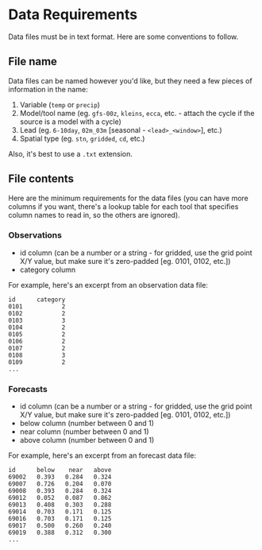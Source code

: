 Data Requirements
=================

Data files must be in text format. Here are some conventions to follow.

File name
---------

Data files can be named however you'd like, but they need a few pieces of information in the name:

1. Variable (`temp` or `precip`)
2. Model/tool name (eg. `gfs-00z`, `kleins`, `ecca`, etc. - attach the cycle if the source is a model with a cycle)
3. Lead (eg. `6-10day`, `02m_03m` [seasonal - `<lead>_<window>`], etc.)
4. Spatial type (eg. `stn`, `gridded`, `cd`, etc.)

Also, it's best to use a `.txt` extension.

File contents
-------------

Here are the minimum requirements for the data files (you can have more columns if you want, there's a lookup table for each tool that specifies column names to read in, so the others are ignored).

### Observations

- id column (can be a number or a string - for gridded, use the grid point X/Y value, but make sure it's zero-padded [eg. 0101, 0102, etc.])
- category column

For example, here's an excerpt from an observation data file:

```
id      category
0101           2
0102           2
0103           3
0104           2
0105           2
0106           2
0107           2
0108           3
0109           2
...
```

### Forecasts

- id column (can be a number or a string - for gridded, use the grid point X/Y value, but make sure it's zero-padded [eg. 0101, 0102, etc.])
- below column (number between 0 and 1)
- near column (number between 0 and 1)
- above column (number between 0 and 1)

For example, here's an excerpt from an forecast data file:

```
id      below    near   above
69002   0.393   0.284   0.324
69007   0.726   0.204   0.070
69008   0.393   0.284   0.324
69012   0.052   0.087   0.862
69013   0.408   0.303   0.288
69014   0.703   0.171   0.125
69016   0.703   0.171   0.125
69017   0.500   0.260   0.240
69019   0.388   0.312   0.300
...
```
